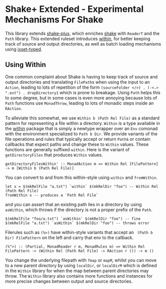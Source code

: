 # Shake+ Extended - Experimental Mechanisms For Shake

This library extends
[shake-plus](https://hackage.haskell.org/package/shake-plus), which enriches
[shake](https://hackage.haskell.org/package/shake) with `ReaderT` and the
`Path` library. This extended ruleset introduces
[within](https://hackage.haskell.org/package/within), for better keeping track
of source and output directories, as well as batch loading mechanisms using
[ixset-typed](https://hackage.haskell.org/package/ixset-typed).

## Using Within

One common complaint about Shake is having to keep track of source and output
directories and translating `FilePath`s when using the input to an `Action`,
leading to lots of repetition of the form `(sourceFolder </>) . (-<.> ".ext") .
dropDirectory1` which is prone to breakage. Using `Path` helps this to some
degree, but in some cases is even more annoying because lots of `Path`
functions use `MonadThrow`, leading to lots of monadic steps inside an
`RAction`.

To alleviate this somewhat, we use `Within b (Path Rel File)` as a standard
pattern for representing a file within a directory. `Within` is a type
available in the [within](https://hackage.haskell.org/package/within) package
that is simply a newtype wrapper over an `Env` comonad with the environment
specialized to `Path b Dir`. We provide variants of the file operations and
rules that typically accept or return `Path`s or contain callbacks that expect
paths and change these to `Within` values. These functions are generally
suffixed `within`. Here is the variant of `getDirectoryFiles` that
produces `Within` values.

```{.haskell}
getDirectoryFilesWithin' :: MonadAction m => Within Rel [FilePattern] -> m [Within b (Path Rel File)]
```

You can convert to and from this within-style using `within` and `fromWithin`.

```{.haskell}
let x = $(mkRelFile "a.txt") `within` $(mkRelDir "foo") -- Within Rel (Path Rel File)
fromWithin x -- produces a `Path Rel File`
```

and you can assert that an existing path lies in a directory by using `asWithin`, which throws
if the directory is not a proper prefix of the `Path`.

```{.haskell}
$(mkRelFile "foo/a.txt") `asWithin` $(mkRelDir "foo") -- fine
$(mkRelFile "a.txt") `asWithin` $(mkRelDir "foo") -- throws error
```

Filerules such as `(%>)` have within-style variants that accept an ` (Path b
Dir) FilePattern` on the left and carry that env to the callback.

```{.haskell}
(%^>) :: (Partial, MonadReader r m, MonadRules m) => Within Rel FilePattern -> (Within Rel (Path Rel File) -> RAction r ()) -> m ()
```

You change the underlying filepath with `fmap` or `mapM`, whilst you can move
to a new parent directory by using `localDir`, or `localDirM` which is defined
in the `Within` library for when the map between parent directories may throw.
The `Within` library also contains more functions and instances for more
precise changes between output and source directories.
